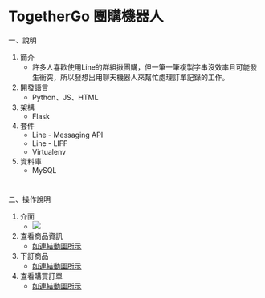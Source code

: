 # TogetherGo 團購機器人
一、說明
1. 簡介
	* 許多人喜歡使用Line的群組揪團購，但一筆一筆複製字串沒效率且可能發生衝突，所以發想出用聊天機器人來幫忙處理訂單記錄的工作。
2. 開發語言
	* Python、JS、HTML
3. 架構
	* Flask
4. 套件
	* Line - Messaging API
	* Line - LIFF
	* Virtualenv
5. 資料庫
	* MySQL

#

二、操作說明
1. 介面
	* ![](https://i.imgur.com/x19Z57z.jpg)
2. 查看商品資訊
	* [如連結動圖所示](https://imgur.com/a/TYOkgka)
3. 下訂商品
	* [如連結動圖所示](https://imgur.com/a/InrUOpf)
4. 查看購買訂單
	* [如連結動圖所示](https://imgur.com/3csRlyM)



	










